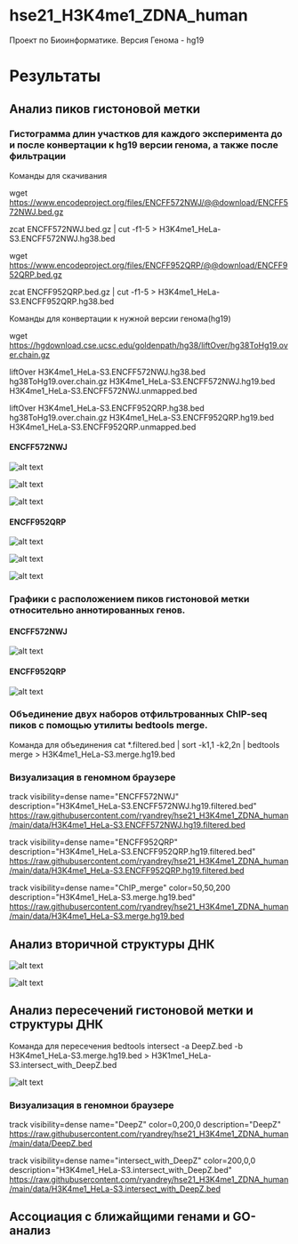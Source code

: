 # hse21_H3K4me1_ZDNA_human

Проект по Биоинформатике.
Версия Генома - hg19

# Результаты

## Анализ пиков гистоновой метки
### Гистограмма длин участков для каждого эксперимента до и после конвертации к hg19 версии генома, а также после фильтрации

Команды для скачивания

wget https://www.encodeproject.org/files/ENCFF572NWJ/@@download/ENCFF572NWJ.bed.gz

zcat ENCFF572NWJ.bed.gz | cut -f1-5 > H3K4me1_HeLa-S3.ENCFF572NWJ.hg38.bed

wget https://www.encodeproject.org/files/ENCFF952QRP/@@download/ENCFF952QRP.bed.gz

zcat ENCFF952QRP.bed.gz | cut -f1-5 > H3K4me1_HeLa-S3.ENCFF952QRP.hg38.bed

Команды для конвертации к нужной версии генома(hg19)

wget https://hgdownload.cse.ucsc.edu/goldenpath/hg38/liftOver/hg38ToHg19.over.chain.gz

liftOver H3K4me1_HeLa-S3.ENCFF572NWJ.hg38.bed hg38ToHg19.over.chain.gz H3K4me1_HeLa-S3.ENCFF572NWJ.hg19.bed H3K4me1_HeLa-S3.ENCFF572NWJ.unmapped.bed

liftOver H3K4me1_HeLa-S3.ENCFF952QRP.hg38.bed hg38ToHg19.over.chain.gz H3K4me1_HeLa-S3.ENCFF952QRP.hg19.bed H3K4me1_HeLa-S3.ENCFF952QRP.unmapped.bed 

#### ENCFF572NWJ

![alt text](https://github.com/ryandrey/hse21_H3K4me1_ZDNA_human/blob/main/images/len_hist.H3K4me1_HeLa-S3.ENCFF572NWJ.hg38.png)

![alt text](https://github.com/ryandrey/hse21_H3K4me1_ZDNA_human/blob/main/images/len_hist.H3K4me1_HeLa-S3.ENCFF572NWJ.hg19.png)

![alt text](https://github.com/ryandrey/hse21_H3K4me1_ZDNA_human/blob/main/images/len_hist.H3K4me1_HeLa-S3.ENCFF572NWJ.hg19.filtered.png)

#### ENCFF952QRP

![alt text](https://github.com/ryandrey/hse21_H3K4me1_ZDNA_human/blob/main/images/len_hist.H3K4me1_HeLa-S3.ENCFF952QRP.hg38.png)

![alt text](https://github.com/ryandrey/hse21_H3K4me1_ZDNA_human/blob/main/images/len_hist.H3K4me1_HeLa-S3.ENCFF952QRP.hg19.png)

![alt text](https://github.com/ryandrey/hse21_H3K4me1_ZDNA_human/blob/main/images/len_hist.H3K4me1_HeLa-S3.ENCFF952QRP.hg19.filtered.png)

### Графики с расположением пиков гистоновой метки относительно аннотированных генов. 

#### ENCFF572NWJ

![alt text](https://github.com/ryandrey/hse21_H3K4me1_ZDNA_human/blob/main/images/chip_seeker.H3K4me1_HeLa-S3.ENCFF572NWJ.hg19.filtered.plotAnnoPie.png)

#### ENCFF952QRP

![alt text](https://github.com/ryandrey/hse21_H3K4me1_ZDNA_human/blob/main/images/chip_seeker.H3K4me1_HeLa-S3.ENCFF952QRP.hg19.filtered.plotAnnoPie.png)

### Объединение двух наборов отфильтрованных ChIP-seq пиков с помощью утилиты bedtools merge.

Команда для объединения
cat  \*.filtered.bed  |   sort -k1,1 -k2,2n   |   bedtools merge   >  H3K4me1_HeLa-S3.merge.hg19.bed

### Визуализация в геномном браузере

track visibility=dense name="ENCFF572NWJ"  description="H3K4me1_HeLa-S3.ENCFF572NWJ.hg19.filtered.bed"
https://raw.githubusercontent.com/ryandrey/hse21_H3K4me1_ZDNA_human/main/data/H3K4me1_HeLa-S3.ENCFF572NWJ.hg19.filtered.bed

track visibility=dense name="ENCFF952QRP"  description="H3K4me1_HeLa-S3.ENCFF952QRP.hg19.filtered.bed"
https://raw.githubusercontent.com/ryandrey/hse21_H3K4me1_ZDNA_human/main/data/H3K4me1_HeLa-S3.ENCFF952QRP.hg19.filtered.bed

track visibility=dense name="ChIP_merge"  color=50,50,200   description="H3K4me1_HeLa-S3.merge.hg19.bed"
https://raw.githubusercontent.com/ryandrey/hse21_H3K4me1_ZDNA_human/main/data/H3K4me1_HeLa-S3.merge.hg19.bed

## Анализ вторичной структуры ДНК

![alt text](https://github.com/ryandrey/hse21_H3K4me1_ZDNA_human/blob/main/images/len_hist.DeepZ.png)

![alt text](https://github.com/ryandrey/hse21_H3K4me1_ZDNA_human/blob/main/images/chip_seeker.DeepZ.plotAnnoPie.png)

## Анализ пересечений гистоновой метки и структуры ДНК

Команда для пересечения
bedtools intersect -a DeepZ.bed -b H3K4me1_HeLa-S3.merge.hg19.bed > H3K1me1_HeLa-S3.intersect_with_DeepZ.bed

![alt text](https://github.com/ryandrey/hse21_H3K4me1_ZDNA_human/blob/main/images/len_hist.H3K4me1_HeLa-S3.intersect_with_DeepZ.png)

### Визуализация в геномнои браузере

track visibility=dense name="DeepZ"  color=0,200,0  description="DeepZ"
https://raw.githubusercontent.com/ryandrey/hse21_H3K4me1_ZDNA_human/main/data/DeepZ.bed

track visibility=dense name="intersect_with_DeepZ"  color=200,0,0  description="H3K4me1_HeLa-S3.intersect_with_DeepZ.bed"
https://raw.githubusercontent.com/ryandrey/hse21_H3K4me1_ZDNA_human/main/data/H3K4me1_HeLa-S3.intersect_with_DeepZ.bed

## Ассоциация с ближайщими генами и GO-анализ


